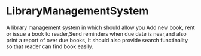 # LibraryManagementSystem
A library management system in which should allow you Add new book, rent or issue a book to reader,Send reminders when due date is near,and also print a report of over due books, It should also provide search functinality so that reader can find book easily.
